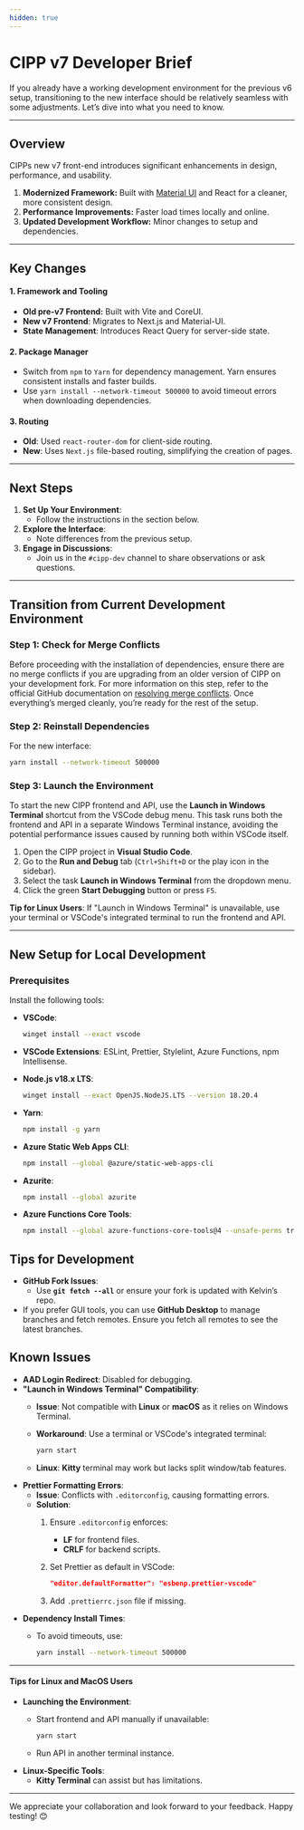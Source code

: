 ```yaml
---
hidden: true
---
```


# CIPP v7 Developer Brief

If you already have a working development environment for the previous v6 setup, transitioning to the new interface should be relatively seamless with some adjustments. Let’s dive into what you need to know.&#x20;

***

## Overview&#x20;

CIPPs new v7 front-end introduces significant enhancements in design, performance, and usability.

1. **Modernized Framework:** Built with [Material UI](https://mui.com/material-ui/getting-started/) and React for a cleaner, more consistent design.&#x20;
2. **Performance Improvements:** Faster load times locally and online.&#x20;
3. **Updated Development Workflow:** Minor changes to setup and dependencies.&#x20;

***

## Key Changes&#x20;

#### 1. Framework and Tooling&#x20;

* **Old pre-v7 Frontend:** Built with Vite and CoreUI.&#x20;
* **New v7 Frontend**: Migrates to Next.js and Material-UI.&#x20;
* **State Management**: Introduces React Query for server-side state.&#x20;

#### 2. Package Manager&#x20;

* Switch from `npm` to `Yarn` for dependency management. Yarn ensures consistent installs and faster builds.&#x20;
* Use `yarn install --network-timeout 500000` to avoid timeout errors when downloading dependencies.

#### 3. Routing&#x20;

* **Old**: Used `react-router-dom` for client-side routing.&#x20;
* **New**: Uses `Next.js` file-based routing, simplifying the creation of pages.&#x20;

***

## **Next Steps**

1. **Set Up Your Environment**:
   * Follow the instructions in the section below.
2. **Explore the Interface**:
   * Note differences from the previous setup.
3. **Engage in Discussions**:
   * Join us in the `#cipp-dev` channel to share observations or ask questions.

***

## **Transition from Current Development Environment**

### **Step 1: Check for Merge Conflicts**

Before proceeding with the installation of dependencies, ensure there are no merge conflicts if you are upgrading from an older version of CIPP on your development fork. For more information on this step, refer to the official GitHub documentation on [resolving merge conflicts](https://docs.github.com/en/pull-requests/collaborating-with-pull-requests/addressing-merge-conflicts/resolving-a-merge-conflict-on-github). Once everything’s merged cleanly, you’re ready for the rest of the setup.

### **Step 2: Reinstall Dependencies**

For the new interface:

```bash
yarn install --network-timeout 500000
```

### **Step 3: Launch the Environment**

To start the new CIPP frontend and API, use the **Launch in Windows Terminal** shortcut from the VSCode debug menu. This task runs both the frontend and API in a separate Windows Terminal instance, avoiding the potential performance issues caused by running both within VSCode itself.

1. Open the CIPP project in **Visual Studio Code**.
2. Go to the **Run and Debug** tab (`Ctrl+Shift+D` or the play icon in the sidebar).
3. Select the task **Launch in Windows Terminal** from the dropdown menu.
4. Click the green **Start Debugging** button or press `F5`.

**Tip for Linux Users**: If "Launch in Windows Terminal" is unavailable, use your terminal or VSCode's integrated terminal to run the frontend and API.

***

## **New Setup for Local Development**

### **Prerequisites**

Install the following tools:

*   **VSCode**:

    ```bash
    winget install --exact vscode
    ```
* **VSCode Extensions**: ESLint, Prettier, Stylelint, Azure Functions, npm Intellisense.
*   **Node.js v18.x LTS**:

    ```bash
    winget install --exact OpenJS.NodeJS.LTS --version 18.20.4
    ```
*   **Yarn**:

    ```bash
    npm install -g yarn
    ```
*   **Azure Static Web Apps CLI**:

    ```bash
    npm install --global @azure/static-web-apps-cli
    ```
*   **Azurite**:

    ```bash
    npm install --global azurite
    ```
*   **Azure Functions Core Tools**:

    ```bash
    npm install --global azure-functions-core-tools@4 --unsafe-perms true
    ```

## **Tips for Development**

* **GitHub Fork Issues**:
  * Use **`git fetch --all`** or ensure your fork is updated with Kelvin’s repo.
* If you prefer GUI tools, you can use **GitHub Desktop** to manage branches and fetch remotes. Ensure you fetch all remotes to see the latest branches.

## **Known Issues**

* **AAD Login Redirect**: Disabled for debugging.
* **"Launch in Windows Terminal" Compatibility**:
  * **Issue**: Not compatible with **Linux** or **macOS** as it relies on Windows Terminal.
  *   **Workaround**: Use a terminal or VSCode's integrated terminal:

      ```bash
      yarn start
      ```
  * **Linux**: **Kitty** terminal may work but lacks split window/tab features.
* **Prettier Formatting Errors**:
  * **Issue**: Conflicts with `.editorconfig`, causing formatting errors.
  * **Solution**:
    1. Ensure `.editorconfig` enforces:
       * **LF** for frontend files.
       * **CRLF** for backend scripts.
    2.  Set Prettier as default in VSCode:

        ```json
        "editor.defaultFormatter": "esbenp.prettier-vscode"
        ```
    3. Add `.prettierrc.json` file if missing.
* **Dependency Install Times**:
  *   To avoid timeouts, use:

      ```bash
      yarn install --network-timeout 500000
      ```

***

#### **Tips for Linux and MacOS Users**

* **Launching the Environment**:
  *   Start frontend and API manually if unavailable:

      ```bash
      yarn start
      ```
  * Run API in another terminal instance.
* **Linux-Specific Tools**:
  * **Kitty Terminal** can assist but has limitations.

***

We appreciate your collaboration and look forward to your feedback. Happy testing! 😊
